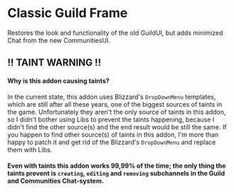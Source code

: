 # Classic Guild Frame

Restores the look and functionality of the old GuildUI, but adds minimized Chat from the new CommunitiesUI.

## !! TAINT WARNING !!
#### Why is this addon causing taints?
In the current state, this addon uses Blizzard's `DropDownMenu` templates, which are still after all these years, one of the biggest sources of taints in the game. Unfortunately they aren't the only source of taints in this addon, so I didn't bother using Libs to prevent the taints happening, because I didn't find the other source(s) and the end result would be still the same. If you happen to find other source(s) of taints in this addon, I'm more than happy to patch it and get rid of the Blizzard's `DropDownMenu` and replace them with Libs.
#### Even with taints this addon works 99,99% of the time; the only thing the taints prevent is `creating`, `editing` and `removing` subchannels in the Guild and Communities Chat-system.